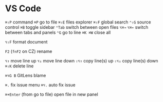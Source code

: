 # VS Code

`⌘⇧P` command
`⌘P` go to file
`⌘⇧E` files explorer
`⌘⇧F` global search
`⌃⇧G` source control
`⌘B` toggle sidebar
`⌃Tab` switch between open files
`⌥⌘→` `⌥⌘←` switch between tabs and panels
`⌃G` go to line
`⌘K ⌘W` close all

`⌥⇧F` format document

`F2` (`fnF2` on CZ) rename

`⌥↑` move line up
`⌥↓` move line down
`⇧⌥↑` copy line(s) up
`⇧⌥↓` copy line(s) down
`⌘⇧K` delete line

`⌘⌥G B` GitLens blame

`⌘.` fix issue menu
`⌘⌥.` auto fix issue

`⌘+Enter` (from go to file) open file in new panel